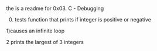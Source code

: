 the is a readme for 0x03. C - Debugging

0) tests function that prints if integer is positive or negative

1)causes an infinite loop

2 prints the largest of 3 integers


